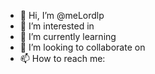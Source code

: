 - 👋 Hi, I’m @meLordlp 
- 👀 I’m interested in 
- 🌱 I’m currently learning 
- 💞️ I’m looking to collaborate on 
- 📫 How to reach me: 

<!---
Gay
--->
